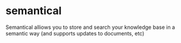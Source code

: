 # semantical
 Semantical alliows you to store and search your knowledge base in a semantic way (and supports updates to documents, etc)
